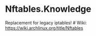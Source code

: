 # Nftables.Knowledge
Replacement for legacy iptables! # Wiki: https://wiki.archlinux.org/title/Nftables
